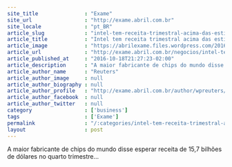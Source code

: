 ```yaml
---
site_title               : "Exame"
site_url                 : "http://exame.abril.com.br"
site_locale              : "pt_BR"
article_slug             : "intel-tem-receita-trimestral-acima-das-estimativas"
article_title            : "Intel tem receita trimestral acima das estimativas"
article_image            : "https://abrilexame.files.wordpress.com/2016/09/size_960_16_9_intel-na-indonesia35.jpg?quality=70&strip=all&w=960"
article_url              : "http://exame.abril.com.br/negocios/intel-tem-receita-trimestral-acima-das-estimativas/"
article_published_at     : "2016-10-18T21:27:23-02:00"
article_description      : "A maior fabricante de chips do mundo disse esperar receita de 15,7 bilhões de dólares no quarto trimestre..."
article_author_name      : "Reuters"
article_author_image     : null
article_author_biography : null
article_author_profile   : "http://exame.abril.com.br/author/wpreuters/"
article_author_facebook  : null
article_author_twitter   : null
category                 : ['business']
tags                     : ['Exame']
permalink                : "/:categories/intel-tem-receita-trimestral-acima-das-estimativas/"
layout                   : post
---
```


A maior fabricante de chips do mundo disse esperar receita de 15,7 bilhões de dólares no quarto trimestre...
